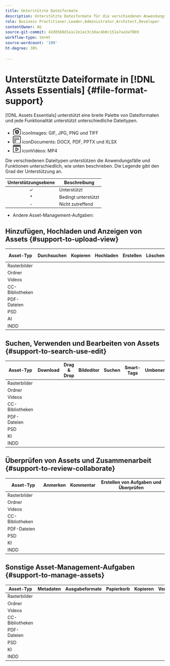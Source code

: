 ```yaml
---
title: Unterstützte Dateiformate
description: Unterstützte Dateiformate für die verschiedenen Anwendungsfälle von [!DNL Assets Essentials]
role: Business Practitioner,Leader,Administrator,Architect,Developer
contentOwner: AG
source-git-commit: 42d85b0d1a1c2e1ac3c3dac4b0c151a7aa3af8b9
workflow-type: tm+mt
source-wordcount: '199'
ht-degree: 38%

---
```



# Unterstützte Dateiformate in [!DNL Assets Essentials] {#file-format-support}

[!DNL Assets Essentials] unterstützt eine breite Palette von Dateiformaten und jede Funktionalität unterstützt unterschiedliche Dateitypen.

* ![Bilddateityp ](assets/do-not-localize/image-icon.png) iconImages: GIF, JPG, PNG und TIFF
* ![Dokumentdateityp ](assets/do-not-localize/document-icon.png) iconDocuments: DOCX, PDF, PPTX und XLSX
* ![Videodateityp ](assets/do-not-localize/video-icon.png) iconVideos: MP4

Die verschiedenen Dateitypen unterstützen die Anwendungsfälle und Funktionen unterschiedlich, wie unten beschrieben. Die Legende gibt den Grad der Unterstützung an.

| Unterstützungsebene | Beschreibung |
| :-----------: | ------------------------------ |
| ✓ | Unterstützt |
| * | Bedingt unterstützt |
| - | Nicht zutreffend |

* Andere Asset-Management-Aufgaben:

## Hinzufügen, Hochladen und Anzeigen von Assets {#support-to-upload-view}

| Asset-Typ | Durchsuchen | Kopieren | Hochladen | Erstellen | Löschen | Details | Bild-Zoom | Kürzlich angesehen |
|---|---|---|---|---|---|---|---|---|
| Rasterbilder |  |  |  |  |  |  |  |  |
| Ordner |  |  |  |  |  |  |  |  |
| Videos |  |  |  |  |  |  |  |  |
| CC-Bibliotheken |  |  |  |  |  |  |  |  |
| PDF-Dateien |  |  |  |  |  |  |  |  |
| PSD |  |  |  |  |  |  |  |  |
| AI |  |  |  |  |  |  |  |  |
| INDD |  |  |  |  |  |  |  |  |

## Suchen, Verwenden und Bearbeiten von Assets {#support-to-search-use-edit}

| Asset-Typ | Download | Drag &amp; Drop | Bildeditor | Suchen | Smart-Tags | Umbenennen | Versionen |
| --- | ---  | --- | --- | --- | --- | --- | --- |
| Rasterbilder |  |  |  |  |  |  |  |
| Ordner |  |  |  |  |  |  |  |
| Videos |  |  |  |  |  |  |  |
| CC-Bibliotheken |  |  |  |  |  |  |  |
| PDF-Dateien |  |  |  |  |  |  |  |
| PSD |  |  |  |  |  |  |  |
| KI |  |  |  |  |  |  |  |
| INDD |  |  |  |  |  |  |  |

## Überprüfen von Assets und Zusammenarbeit {#support-to-review-collaborate}

| Asset-Typ | Anmerken | Kommentar | Erstellen von Aufgaben und Überprüfen |
| --- | --- | --- | --- |
| Rasterbilder |  |  |  |
| Ordner |  |  |  |  |
| Videos |  |  |  |  |
| CC-Bibliotheken |  |  |  |  |
| PDF-Dateien |  |  |  |  |
| PSD |  |  |  |  |
| KI |  |  |  |  |
| INDD |  |  |  |  |

## Sonstige Asset-Management-Aufgaben {#support-to-manage-assets}

| Asset-Typ | Metadaten | Ausgabeformate | Papierkorb | Kopieren | Verschieben |
| --- | --- | --- | --- | --- | --- |
| Rasterbilder |  |  |  |  |  |
| Ordner |  |  |  |  |  |  |
| Videos |  |  |  |  |  |  |
| CC-Bibliotheken |  |  |  |  |  |  |
| PDF-Dateien |  |  |  |  |  |  |
| PSD |  |  |  |  |  |  |
| KI |  |  |  |  |  |  |
| INDD |  |  |  |  |  |  |

<!-- TBD: Saving template table separately.
| Asset type | Features |
|---|---|
| Raster images |  |
| Folders | |
| Videos | |
| CC Libraries | |
| PDF files | |
| PSD | |
| AI | |
| INDD | |

>[!MORELIKETHIS]
>
>* []()
-->

